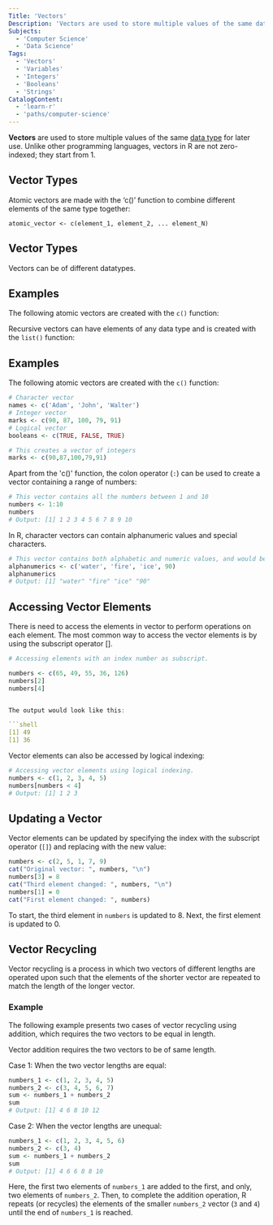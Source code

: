 ```yaml
---
Title: 'Vectors'
Description: 'Vectors are used to store multiple values of the same data type.'
Subjects:
  - 'Computer Science'
  - 'Data Science'
Tags:
  - 'Vectors'
  - 'Variables'
  - 'Integers'
  - 'Booleans'
  - 'Strings'
CatalogContent:
  - 'learn-r'
  - 'paths/computer-science'
---
```


**Vectors** are used to store multiple values of the same [data type](https://www.codecademy.com/resources/docs/r/data-types) for later use. Unlike other programming languages, vectors in R are not zero-indexed; they start from 1.

## Vector Types

Atomic vectors are made with the ‘c()’ function to combine different elements of the same type together:

```pseudo
atomic_vector <- c(element_1, element_2, ... element_N)
```

## Vector Types

Vectors can be of different datatypes.

## Examples

The following atomic vectors are created with the `c()` function:

Recursive vectors can have elements of any data type and is created with the `list()` function:  

## Examples

The following atomic vectors are created with the `c()` function:

```r
# Character vector
names <- c('Adam', 'John', 'Walter')
# Integer vector
marks <- c(90, 87, 100, 79, 91)
# Logical vector
booleans <- c(TRUE, FALSE, TRUE)
```

```r
# This creates a vector of integers
marks <- c(90,87,100,79,91)
```


Apart from the 'c()' function, the colon operator (`:`) can be used to create a vector containing a range of numbers:

```r
# This vector contains all the numbers between 1 and 10
numbers <- 1:10
numbers
# Output: [1] 1 2 3 4 5 6 7 8 9 10
```

In R, character vectors can contain alphanumeric values and special characters.

```r
# This vector contains both alphabetic and numeric values, and would be a character vector type
alphanumerics <- c('water', 'fire', 'ice', 90)
alphanumerics
# Output: [1] "water" "fire" "ice" "90"
```

## Accessing Vector Elements

There is need to access the elements in vector to perform operations on each element. The most common way to access the vector elements is by using the subscript operator [].

```r
# Accessing elements with an index number as subscript.

numbers <- c(65, 49, 55, 36, 126)
numbers[2]
numbers[4]


The output would look like this:

```shell
[1] 49
[1] 36
```

Vector elements can also be accessed by logical indexing:

```r
# Accessing vector elements using logical indexing.
numbers <- c(1, 2, 3, 4, 5)
numbers[numbers < 4]
# Output: [1] 1 2 3
```

## Updating a Vector

Vector elements can be updated by specifying the index with the subscript operator (`[]`) and replacing with the new value:

```r
numbers <- c(2, 5, 1, 7, 9)
cat("Original vector: ", numbers, "\n")
numbers[3] = 8
cat("Third element changed: ", numbers, "\n")
numbers[1] = 0
cat("First element changed: ", numbers)
```
To start, the third element in `numbers` is updated to 8. Next, the first element is updated to 0.


## Vector Recycling

Vector recycling is a process in which two vectors of different lengths are operated upon such that the elements of the shorter vector are repeated to match the length of the longer vector.

### Example
The following example presents two cases of vector recycling using addition, which requires the two vectors to be equal in length.

Vector addition requires the two vectors to be of same length.

Case 1: When the two vector lengths are equal:

```r
numbers_1 <- c(1, 2, 3, 4, 5)
numbers_2 <- c(3, 4, 5, 6, 7)
sum <- numbers_1 + numbers_2
sum
# Output: [1] 4 6 8 10 12
```

Case 2: When the vector lengths are unequal:

```r
numbers_1 <- c(1, 2, 3, 4, 5, 6)
numbers_2 <- c(3, 4)
sum <- numbers_1 + numbers_2
sum
# Output: [1] 4 6 6 8 8 10
```
Here, the first two elements of `numbers_1` are added to the first, and only, two elements of `numbers_2`. Then, to complete the addition operation, R repeats (or recycles) the elements of the smaller `numbers_2` vector (`3` and `4`) until the end of `numbers_1` is reached.